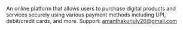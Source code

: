 An online platform that allows users to purchase digital products and services securely using various payment methods including UPI, debit/credit cards, and more.
Support: amanthakurjuly26@gmail.com
